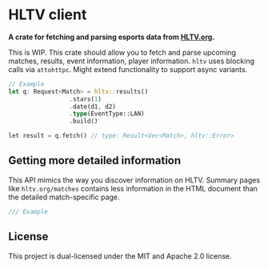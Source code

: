 # HLTV client

**A crate for fetching and parsing esports data from [HLTV.org](https://www.hltv.org).**

This is WIP. This crate should allow you to fetch and parse upcoming matches, results, 
event information, player information. `hltv` uses blocking calls via `attohttpc`. 
Might extend functionality to support async variants.

```Rust
// Example
let q: Request<Match> = hltv::results()
                 .stars(1)
                 .date(d1, d2)
                 .type(EventType::LAN)
                 .build()

let result = q.fetch() // type: Result<Vec<Match>, hltv::Error>
```

## Getting more detailed information

This API mimics the way you discover information on HLTV. Summary pages like `hltv.org/matches` 
contains less information in the HTML document than the detailed match-specific page. 

```rust 
/// Example
```

## License

This project is dual-licensed under the MIT and Apache 2.0 license.
